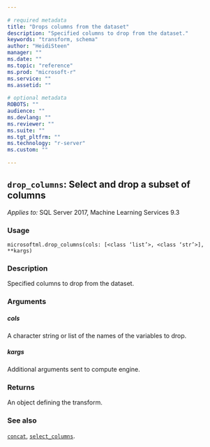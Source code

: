 ```yaml
--- 
 
# required metadata 
title: "Drops columns from the dataset" 
description: "Specified columns to drop from the dataset." 
keywords: "transform, schema" 
author: "HeidiSteen" 
manager: "" 
ms.date: "" 
ms.topic: "reference" 
ms.prod: "microsoft-r" 
ms.service: "" 
ms.assetid: "" 
 
# optional metadata 
ROBOTS: "" 
audience: "" 
ms.devlang: "" 
ms.reviewer: "" 
ms.suite: "" 
ms.tgt_pltfrm: "" 
ms.technology: "r-server" 
ms.custom: "" 
 
---
```


## ``drop_columns``: Select and drop a subset of columns


*Applies to:* SQL Server 2017, Machine Learning Services 9.3


### Usage



```
microsoftml.drop_columns(cols: [<class ‘list’>, <class ‘str’>], **kargs)
```




### Description

Specified columns to drop from the dataset.


### Arguments


##### cols

A character string or list of the names of the variables to drop.


##### kargs

Additional arguments sent to compute engine.


### Returns

An object defining the transform.


### See also

[``concat``](concat.md),
[``select_columns``](select_columns.md).
